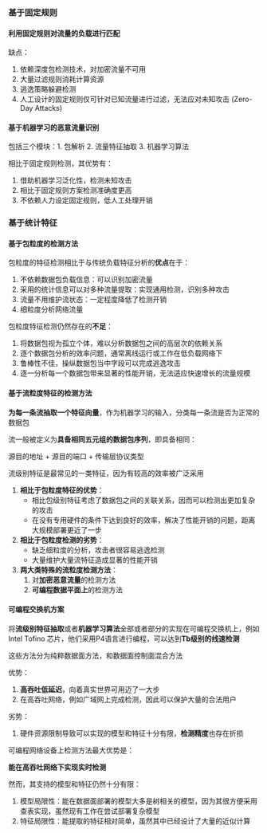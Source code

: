 ### 基于固定规则

#### 利用固定规则对流量的负载进行匹配

缺点：

1. 依赖深度包检测技术，对加密流量不可用
2. 大量过滤规则消耗计算资源
3. 逃逸策略躲避检测
4. 人工设计的固定规则仅可针对已知流量进行过滤，无法应对未知攻击 (Zero-Day Attacks)

#### 基于机器学习的恶意流量识别

包括三个模块：1. 包解析  2. 流量特征抽取   3. 机器学习算法

相比于固定规则检测，其优势有：

1. 借助机器学习泛化性，检测未知攻击
2. 相比于固定规则方案检测准确度更高
3. 不依赖人力设定固定规则，低人工处理开销

### 基于统计特征

#### 基于包粒度的检测方法

包粒度的特征检测相比于与传统负载特征分析的**优点**在于：

1. 不依赖数据包负载信息：可以识别加密流量
2. 采用的统计信息可以对多种流量提取：实现通用检测，识别多种攻击
3. 流量不用维护流状态：一定程度降低了检测开销
4. 细粒度分析网络流量

包粒度特征检测仍然存在的**不足**：

1. 将数据包视为孤立个体，难以分析数据包之间的高层次的依赖关系
2. 逐个数据包分析的效率问题，通常离线运行或工作在低负载网络下
3. 鲁棒性不佳，操纵数据包当中字段可以完成逃逸攻击
4. 逐一分析每一个数据包带来显著的性能开销，无法适应快速增长的流量规模

#### 基于流粒度特征的检测方法

**为每一条流抽取一个特征向量**，作为机器学习的输入，分类每一条流是否为正常的数据包

流一般被定义为**具备相同五元组的数据包序列**，即具备相同：

源目的地址 + 源目的端口 + 传输层协议类型

流级别特征是最常见的一类特征，因为有较高的效率被广泛采用

1. **相比于包粒度特征的优势**：
   - 相比包级别特征考虑了数据包之间的关联关系，因而可以检测出更加复杂的攻击
   - 在没有专用硬件的条件下达到良好的效率，解决了性能开销的问题，距离大规模部署更近了一步
2. **相比于包粒度检测的劣势**：
   - 缺乏细粒度的分析，攻击者很容易逃逸检测
   - 大量维护大量流特征造成显著的性能开销
3. **两大类特殊的流粒度检测方法**：
   1. 对**加密恶意流量**的检测方法
   2. **可编程数据平面上**的检测方法

#### 可编程交换机方案

将**流级别特征抽取**或者**机器学习算法**全部或者部分的实现在可编程交换机上，例如 Intel Tofino 芯片，他们采用P4语言进行编程，可以达到**Tb级别的线速检测**

这些方法分为纯粹数据面方法，和数据面控制面混合方法

优势：

1. **高吞吐低延迟**，向着真实世界可用迈了一大步
2. 在高吞吐网络，例如广域网上完成检测，因此可以保护大量的合法用户

劣势：

1. 硬件资源限制导致可以实现的模型和特征十分有限，**检测精度**也存在折损

可编程网络设备上检测方法最大优势是：

**能在高吞吐网络下实现实时检测**

然而，其支持的模型和特征仍然十分有限：

1. 模型局限性：能在数据面部署的模型大多是树相关的模型，因为其很方便采用查表实现，虽然现有工作在尝试部署复杂模型
2. 特征局限性：能提取的特征相对简单，虽然其中已经设计了大量的近似计算